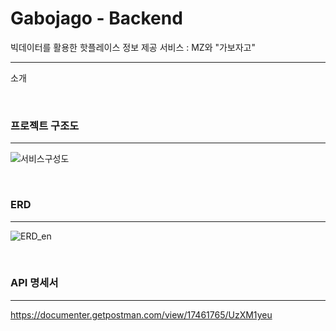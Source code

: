 # Gabojago - Backend
빅데이터를 활용한 핫플레이스 정보 제공 서비스 : MZ와 "가보자고"
<br/>

---

소개

<br/>

### 프로젝트 구조도

---

![서비스구성도](https://user-images.githubusercontent.com/68097132/181291543-13608106-a110-4eea-b196-1d57c482d852.png)

<br/>

### ERD

---

![ERD_en](https://user-images.githubusercontent.com/68097132/181295856-48b1f409-484f-43bf-a87a-8f74d24c2b9a.png)

<br/>

### API 명세서

---

https://documenter.getpostman.com/view/17461765/UzXM1yeu